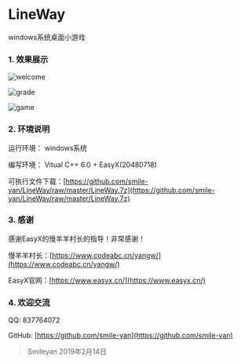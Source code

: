 # LineWay
windows系统桌面小游戏
### 1. 效果展示
![welcome](https://github.com/smile-yan/LineWay/blob/master/%E6%95%88%E6%9E%9C%E5%9B%BE/1.png)

![grade](https://github.com/smile-yan/LineWay/blob/master/%E6%95%88%E6%9E%9C%E5%9B%BE/2.png)

![game](https://github.com/smile-yan/LineWay/blob/master/%E6%95%88%E6%9E%9C%E5%9B%BE/3.png)

### 2. 环境说明
运行环境： windows系统

编写环境： Vitual C++ 6.0 + EasyX(20480718)

可执行文件下载：[https://github.com/smile-yan/LineWay/raw/master/LineWay.7z](https://github.com/smile-yan/LineWay/raw/master/LineWay.7z)

### 3. 感谢
感谢EasyX的慢羊羊村长的指导！非常感谢！

慢羊羊村长：[https://www.codeabc.cn/yangw/](https://www.codeabc.cn/yangw/)

EasyX官网：[https://www.easyx.cn/](https://www.easyx.cn/)

### 4. 欢迎交流
QQ: 837764072 

GitHub: [https://github.com/smile-yan](https://github.com/smile-yan)

> Smileyan 2019年2月14日
